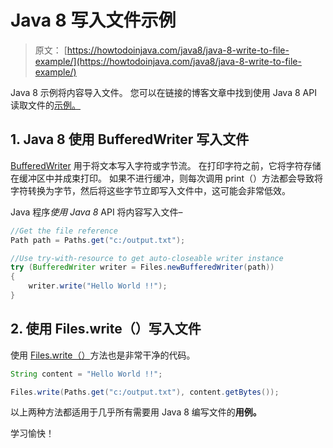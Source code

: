 # Java 8 写入文件示例

> 原文： [https://howtodoinjava.com/java8/java-8-write-to-file-example/](https://howtodoinjava.com/java8/java-8-write-to-file-example/)

Java 8 示例将内容导入文件。 您可以在链接的博客文章中找到使用 Java 8 API 读取文件的[示例。](//howtodoinjava.com/java8/read-file-line-by-line-in-java-8-streams-of-lines-example/)

## 1\. Java 8 使用 BufferedWriter 写入文件

[BufferedWriter](https://docs.oracle.com/javase/8/docs/api/java/io/BufferedWriter.html) 用于将文本写入字符或字节流。 在打印字符之前，它将字符存储在缓冲区中并成束打印。 如果不进行缓冲，则每次调用 print（）方法都会导致将字符转换为字节，然后将这些字节立即写入文件中，这可能会非常低效。

Java 程序*使用 Java 8* API 将内容写入文件–

```java
//Get the file reference
Path path = Paths.get("c:/output.txt");

//Use try-with-resource to get auto-closeable writer instance
try (BufferedWriter writer = Files.newBufferedWriter(path)) 
{
    writer.write("Hello World !!");
}

```

## 2\. 使用 Files.write（）写入文件

使用 [Files.write（）](https://docs.oracle.com/javase/8/docs/api/java/nio/file/Files.html#write-java.nio.file.Path-byte:A-java.nio.file.OpenOption...-)方法也是非常干净的代码。

```java
String content = "Hello World !!";

Files.write(Paths.get("c:/output.txt"), content.getBytes());

```

以上两种方法都适用于几乎所有需要用 Java 8 编写文件的**用例。**

学习愉快！
